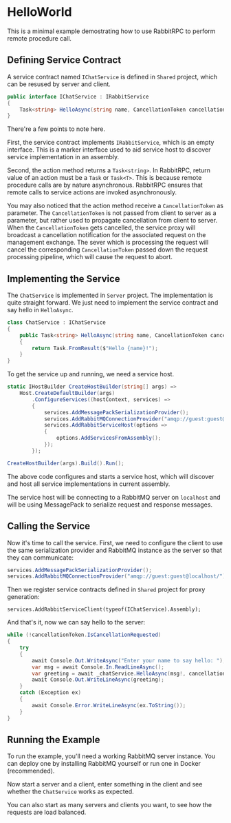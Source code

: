 # HelloWorld
This is a minimal example demostrating how to use RabbitRPC to perform remote procedure call.

## Defining Service Contract
A service contract named `IChatService` is defined in `Shared` project, which can be resused by server and client.
```csharp
public interface IChatService : IRabbitService
{
    Task<string> HelloAsync(string name, CancellationToken cancellationToken = default);
}
```
There're a few points to note here.

First, the service contract implements `IRabbitService`, which is an empty interface. This is a marker interface used to aid service host to discover service implementation in an assembly.

Second, the action method returns a `Task<string>`. In RabbitRPC, return value of an action must be a `Task` or `Task<T>`. This is because remote procedure calls are by nature asynchronous. RabbitRPC ensures that remote calls to service actions are invoked asynchronously.

You may also noticed that the action method receive a `CancellationToken` as parameter. The `CancellationToken` is not passed from client to server as a parameter, but rather used to propagate cancellation from client to server. When the `CancellationToken` gets cancelled, the service proxy will broadcast a cancellation notification for the associated request on the management exchange. The sever which is processing the request will cancel the corresponding `CancellationToken` passed down the request processing pipeline, which will cause the request to abort.

## Implementing the Service
The `ChatService` is implemented in `Server` project. The implementation is quite straight forward. We just need to implement the service contract and say hello in `HelloAsync`.
```csharp
class ChatService : IChatService
{
    public Task<string> HelloAsync(string name, CancellationToken cancellationToken = default)
    {
        return Task.FromResult($"Hello {name}!");
    }
}
```

To get the service up and running, we need a service host.
```csharp
static IHostBuilder CreateHostBuilder(string[] args) =>
    Host.CreateDefaultBuilder(args)
        .ConfigureServices((hostContext, services) =>
        {
            services.AddMessagePackSerializationProvider();
            services.AddRabbitMQConnectionProvider("amqp://guest:guest@localhost/");
            services.AddRabbitServiceHost(options =>
            {
                options.AddServicesFromAssembly();
            });
        });

CreateHostBuilder(args).Build().Run();
```
 The above code configures and starts a service host, which will discover and host all service implementations in current assembly.
 
 The service host will be connecting to a RabbitMQ server on `localhost` and will be using MessagePack to serialize request and response messages.

## Calling the Service
Now it's time to call the service. First, we need to configure the client to use the same serialization provider and RabbitMQ instance as the server so that they can communicate:
```csharp
services.AddMessagePackSerializationProvider();
services.AddRabbitMQConnectionProvider("amqp://guest:guest@localhost/");
```
Then we register service contracts defined in `Shared` project for proxy generation:
```
services.AddRabbitServiceClient(typeof(IChatService).Assembly);
```
And that's it, now we can say hello to the server:
```csharp
while (!cancellationToken.IsCancellationRequested)
{
    try
    {
        await Console.Out.WriteAsync("Enter your name to say hello: ");
        var msg = await Console.In.ReadLineAsync();
        var greeting = await _chatService.HelloAsync(msg!, cancellationToken);
        await Console.Out.WriteLineAsync(greeting);
    }
    catch (Exception ex)
    {
        await Console.Error.WriteLineAsync(ex.ToString());
    }
}
```
## Running the Example
To run the example, you'll need a working RabbitMQ server instance. You can deploy one by installing RabbitMQ yourself or run one in Docker (recommended).

Now start a server and a client, enter something in the client and see whether the `ChatService` works as expected.

You can also start as many servers and clients you want, to see how the requests are load balanced.